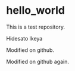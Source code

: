 # hello_world

This is a test repository.

Hidesato Ikeya

Modified on github.

Modified on github again.

